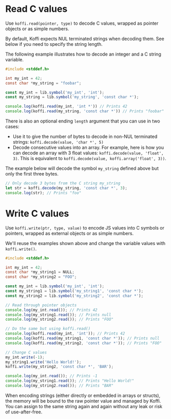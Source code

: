 # Read C values

Use `koffi.read(pointer, type)` to decode C values, wrapped as pointer objects or as simple numbers.

By default, Koffi expects NUL terminated strings when decoding them. See below if you need to specify the string length.

The following example illustrates how to decode an integer and a C string variable.

```c
#include <stddef.h>

int my_int = 42;
const char *my_string = "foobar";
```

```js
const my_int = lib.symbol('my_int', 'int');
const my_string = lib.symbol('my_string', 'const char *');

console.log(koffi.read(my_int, 'int *')) // Prints 42
console.log(koffi.read(my_string, 'const char *')) // Prints "foobar"
```

There is also an optional ending `length` argument that you can use in two cases:

- Use it to give the number of bytes to decode in non-NUL terminated strings: `koffi.decode(value, 'char *', 5)`
- Decode consecutive values into an array. For example, here is how you can decode an array with 3 float values: `koffi.decode(value, 'float', 3)`. This is equivalent to `koffi.decode(value, koffi.array('float', 3))`.

The example below will decode the symbol `my_string` defined above but only the first three bytes.

```js
// Only decode 3 bytes from the C string my_string
let str = koffi.decode(my_string, 'const char *', 3);
console.log(str); // Prints "foo"
```

# Write C values

Use `koffi.write(ptr, type, value)` to encode JS values into C symbols or pointers, wrapped as external objects or as simple numbers.

We'll reuse the examples shown above and change the variable values with `koffi.write()`.

```c
#include <stddef.h>

int my_int = 42;
const char *my_string1 = NULL;
const char *my_string2 = "FOO";
```

```js
const my_int = lib.symbol('my_int', 'int');
const my_string1 = lib.symbol('my_string1', 'const char *');
const my_string2 = lib.symbol('my_string2', 'const char *');

// Read through pointer objects
console.log(my_int.read()); // Prints 42
console.log(my_string1.read()); // Prints null
console.log(my_string2.read()); // Prints "FOO"

// Do the same but using koffi.read()
console.log(koffi.read(my_int, 'int')); // Prints 42
console.log(koffi.read(my_string1, 'const char *')); // Prints null
console.log(koffi.read(my_string2, 'const char *')); // Prints "FOO"

// Change C values
my_int.write(-1);
my_string1.write('Hello World!');
koffi.write(my_string2, 'const char *', 'BAR');

console.log(my_int.read()); // Prints -1
console.log(my_string1.read()); // Prints "Hello World!"
console.log(my_string2.read()); // Prints "BAR"
```

When encoding strings (either directly or embedded in arrays or structs), the memory will be bound to the raw pointer value and managed by Koffi. You can assign to the same string again and again without any leak or risk of use-after-free.
